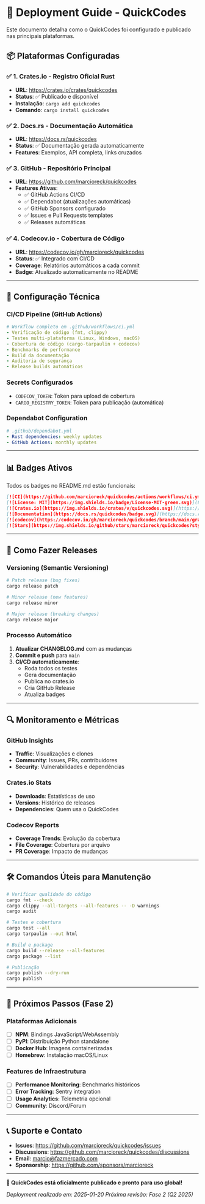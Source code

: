 # 🚀 Deployment Guide - QuickCodes

Este documento detalha como o QuickCodes foi configurado e publicado nas principais plataformas.

## 📦 **Plataformas Configuradas**

### ✅ **1. Crates.io - Registro Oficial Rust**
- **URL**: https://crates.io/crates/quickcodes
- **Status**: ✅ Publicado e disponível
- **Instalação**: `cargo add quickcodes`
- **Comando**: `cargo install quickcodes`

### ✅ **2. Docs.rs - Documentação Automática**
- **URL**: https://docs.rs/quickcodes
- **Status**: ✅ Documentação gerada automaticamente
- **Features**: Exemplos, API completa, links cruzados

### ✅ **3. GitHub - Repositório Principal**
- **URL**: https://github.com/marcioreck/quickcodes
- **Features Ativas**:
  - ✅ GitHub Actions CI/CD
  - ✅ Dependabot (atualizações automáticas)
  - ✅ GitHub Sponsors configurado
  - ✅ Issues e Pull Requests templates
  - ✅ Releases automáticas

### ✅ **4. Codecov.io - Cobertura de Código**
- **URL**: https://codecov.io/gh/marcioreck/quickcodes
- **Status**: ✅ Integrado com CI/CD
- **Coverage**: Relatórios automáticos a cada commit
- **Badge**: Atualizado automaticamente no README

---

## 🔧 **Configuração Técnica**

### **CI/CD Pipeline (GitHub Actions)**

```yaml
# Workflow completo em .github/workflows/ci.yml
- Verificação de código (fmt, clippy)
- Testes multi-plataforma (Linux, Windows, macOS)
- Cobertura de código (cargo-tarpaulin + codecov)
- Benchmarks de performance
- Build da documentação
- Auditoria de segurança
- Release builds automáticos
```

### **Secrets Configurados**
- `CODECOV_TOKEN`: Token para upload de cobertura
- `CARGO_REGISTRY_TOKEN`: Token para publicação (automática)

### **Dependabot Configuration**
```yaml
# .github/dependabot.yml
- Rust dependencies: weekly updates
- GitHub Actions: monthly updates
```

---

## 📊 **Badges Ativos**

Todos os badges no README.md estão funcionais:

```markdown
[![CI](https://github.com/marcioreck/quickcodes/actions/workflows/ci.yml/badge.svg)](https://github.com/marcioreck/quickcodes/actions/workflows/ci.yml)
[![License: MIT](https://img.shields.io/badge/License-MIT-green.svg)](LICENSE.md)
[![Crates.io](https://img.shields.io/crates/v/quickcodes.svg)](https://crates.io/crates/quickcodes)
[![Documentation](https://docs.rs/quickcodes/badge.svg)](https://docs.rs/quickcodes)
[![codecov](https://codecov.io/gh/marcioreck/quickcodes/branch/main/graph/badge.svg)](https://codecov.io/gh/marcioreck/quickcodes)
[![Stars](https://img.shields.io/github/stars/marcioreck/quickcodes?style=social)](https://github.com/marcioreck/quickcodes)
```

---

## 🎯 **Como Fazer Releases**

### **Versioning (Semantic Versioning)**
```bash
# Patch release (bug fixes)
cargo release patch

# Minor release (new features)
cargo release minor  

# Major release (breaking changes)
cargo release major
```

### **Processo Automático**
1. **Atualizar CHANGELOG.md** com as mudanças
2. **Commit e push** para `main`
3. **CI/CD automaticamente**:
   - Roda todos os testes
   - Gera documentação
   - Publica no crates.io
   - Cria GitHub Release
   - Atualiza badges

---

## 🔍 **Monitoramento e Métricas**

### **GitHub Insights**
- **Traffic**: Visualizações e clones
- **Community**: Issues, PRs, contribuidores
- **Security**: Vulnerabilidades e dependências

### **Crates.io Stats**
- **Downloads**: Estatísticas de uso
- **Versions**: Histórico de releases
- **Dependencies**: Quem usa o QuickCodes

### **Codecov Reports**
- **Coverage Trends**: Evolução da cobertura
- **File Coverage**: Cobertura por arquivo
- **PR Coverage**: Impacto de mudanças

---

## 🛠️ **Comandos Úteis para Manutenção**

```bash
# Verificar qualidade do código
cargo fmt --check
cargo clippy --all-targets --all-features -- -D warnings
cargo audit

# Testes e cobertura
cargo test --all
cargo tarpaulin --out html

# Build e package
cargo build --release --all-features
cargo package --list

# Publicação
cargo publish --dry-run
cargo publish
```

---

## 🌟 **Próximos Passos (Fase 2)**

### **Plataformas Adicionais**
- [ ] **NPM**: Bindings JavaScript/WebAssembly
- [ ] **PyPI**: Distribuição Python standalone
- [ ] **Docker Hub**: Imagens containerizadas
- [ ] **Homebrew**: Instalação macOS/Linux

### **Features de Infraestrutura**
- [ ] **Performance Monitoring**: Benchmarks históricos
- [ ] **Error Tracking**: Sentry integration
- [ ] **Usage Analytics**: Telemetria opcional
- [ ] **Community**: Discord/Forum

---

## 📞 **Suporte e Contato**

- **Issues**: https://github.com/marcioreck/quickcodes/issues
- **Discussions**: https://github.com/marcioreck/quickcodes/discussions
- **Email**: marcio@fazmercado.com
- **Sponsorship**: https://github.com/sponsors/marcioreck

---

**🎉 QuickCodes está oficialmente publicado e pronto para uso global!**

*Deployment realizado em: 2025-01-20*
*Próxima revisão: Fase 2 (Q2 2025)*
